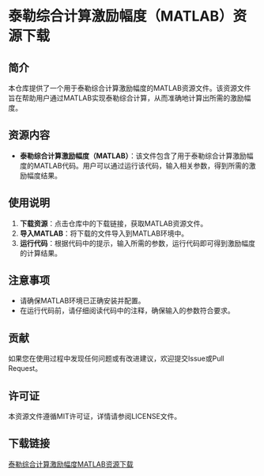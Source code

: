 # 泰勒综合计算激励幅度（MATLAB）资源下载

## 简介

本仓库提供了一个用于泰勒综合计算激励幅度的MATLAB资源文件。该资源文件旨在帮助用户通过MATLAB实现泰勒综合计算，从而准确地计算出所需的激励幅度。

## 资源内容

- **泰勒综合计算激励幅度（MATLAB）**：该文件包含了用于泰勒综合计算激励幅度的MATLAB代码。用户可以通过运行该代码，输入相关参数，得到所需的激励幅度结果。

## 使用说明

1. **下载资源**：点击仓库中的下载链接，获取MATLAB资源文件。
2. **导入MATLAB**：将下载的文件导入到MATLAB环境中。
3. **运行代码**：根据代码中的提示，输入所需的参数，运行代码即可得到激励幅度的计算结果。

## 注意事项

- 请确保MATLAB环境已正确安装并配置。
- 在运行代码前，请仔细阅读代码中的注释，确保输入的参数符合要求。

## 贡献

如果您在使用过程中发现任何问题或有改进建议，欢迎提交Issue或Pull Request。

## 许可证

本资源文件遵循MIT许可证，详情请参阅LICENSE文件。

## 下载链接

[泰勒综合计算激励幅度MATLAB资源下载](https://pan.quark.cn/s/28c30a796d94)
